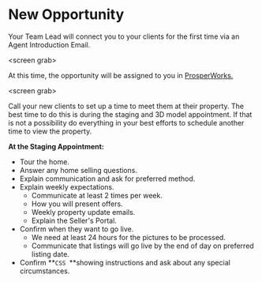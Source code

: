 # New Opportunity

Your Team Lead will connect you to your clients for the first time via an Agent Introduction Email.

&lt;screen grab&gt;

At this time, the opportunity will be assigned to you in [ProsperWorks.](/first-day/prosperworks.md)

&lt;screen grab&gt;

Call your new clients to set up a time to meet them at their property. The best time to do this is during the staging and 3D model appointment. If that is not a possibility do everything in your best efforts to schedule another time to view the property.

**At the Staging Appointment:**

* Tour the home.
* Answer any home selling questions.
* Explain communication and ask for preferred method.
* Explain weekly expectations.
  * Communicate at least 2 times per week.
  * How you will present offers.
  * Weekly property update emails.
  * Explain the Seller's Portal.
* Confirm when they want to go live.
  * We need at least 24 hours for the pictures to be processed.
  * Communicate that listings will go live by the end of day on preferred listing date.
* Confirm **`CSS `**showing instructions and ask about any special circumstances. 



